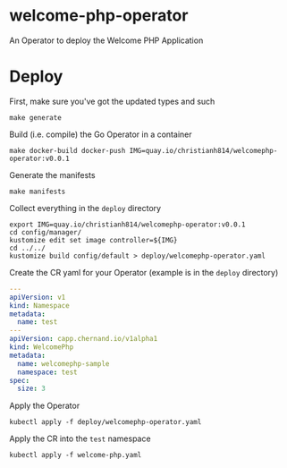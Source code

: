 # welcome-php-operator
An Operator to deploy the Welcome PHP Application

# Deploy

First, make sure you've got the updated types and such

```
make generate
```

Build (i.e. compile) the Go Operator in a container
```
make docker-build docker-push IMG=quay.io/christianh814/welcomephp-operator:v0.0.1
```

Generate the manifests

```
make manifests
```

Collect everything in the `deploy` directory

```
export IMG=quay.io/christianh814/welcomephp-operator:v0.0.1
cd config/manager/
kustomize edit set image controller=${IMG}
cd ../../
kustomize build config/default > deploy/welcomephp-operator.yaml
```

Create the CR yaml for your Operator (example is in the `deploy` directory)

```yaml
---
apiVersion: v1
kind: Namespace
metadata:
  name: test
---
apiVersion: capp.chernand.io/v1alpha1
kind: WelcomePhp
metadata:
  name: welcomephp-sample
  namespace: test
spec:
  size: 3
```

Apply the Operator

```
kubectl apply -f deploy/welcomephp-operator.yaml
```

Apply the CR into the `test` namespace

```
kubectl apply -f welcome-php.yaml 
```

